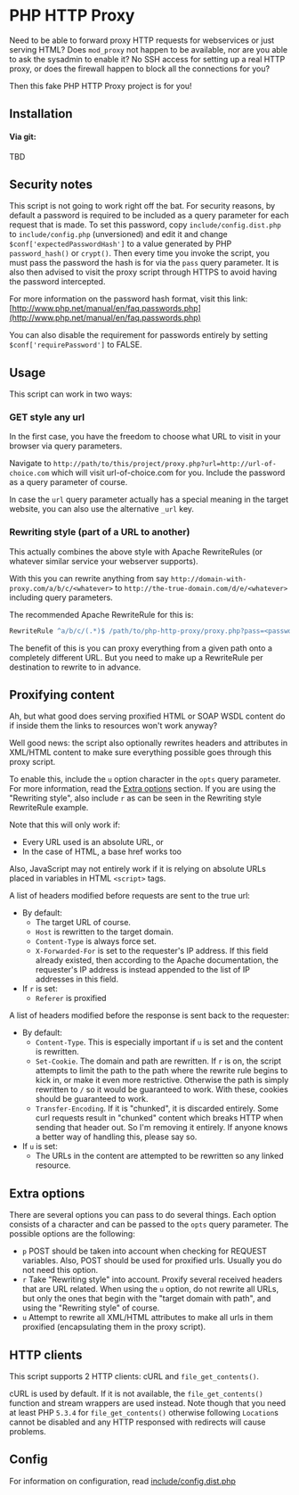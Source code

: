 # PHP HTTP Proxy

Need to be able to forward proxy HTTP requests for webservices or just serving HTML? Does `mod_proxy` not happen to be available, nor are you able to ask the sysadmin to enable it? No SSH access for setting up a real HTTP proxy, or does the firewall happen to block all the connections for you?

Then this fake PHP HTTP Proxy project is for you!

Installation
---


#### Via git:

TBD

Security notes
---
This script is not going to work right off the bat. For security reasons, by default a password is required to be included as a query parameter for each request that is made. To set this password, copy `include/config.dist.php` to `include/config.php` (unversioned) and edit it and change `$conf['expectedPasswordHash']` to a value generated by PHP `password_hash()` or `crypt()`. Then every time you invoke the script, you must pass the password the hash is for via the `pass` query parameter. It is also then advised to visit the proxy script through HTTPS to avoid having the password intercepted.

For more information on the password hash format, visit this link: [http://www.php.net/manual/en/faq.passwords.php](http://www.php.net/manual/en/faq.passwords.php)

You can also disable the requirement for passwords entirely by setting `$conf['requirePassword']` to FALSE.

Usage
---

This script can work in two ways:

### GET style any url


In the first case, you have the freedom to choose what URL to visit in your browser via query parameters.

Navigate to `http://path/to/this/project/proxy.php?url=http://url-of-choice.com` which will visit url-of-choice.com for you. Include the password as a query parameter of course.

In case the `url` query parameter actually has a special meaning in the target website, you can also use the alternative `_url` key.

### Rewriting style (part of a URL to another)

This actually combines the above style with Apache RewriteRules (or whatever similar service your webserver supports).

With this you can rewrite anything from say `http://domain-with-proxy.com/a/b/c/<whatever>` to `http://the-true-domain.com/d/e/<whatever>` including query parameters.

The recommended Apache RewriteRule for this is:

```apache
RewriteRule ^a/b/c/(.*)$ /path/to/php-http-proxy/proxy.php?pass=<password>&opts=ur&url=http://the-true-domain.com/d/e/$1 [L,NE]
```

The benefit of this is you can proxy everything from a given path onto a completely different URL. But you need to make up a RewriteRule per destination to rewrite to in advance.

Proxifying content
---

Ah, but what good does serving proxified HTML or SOAP WSDL content do if inside them the links to resources won't work anyway?

Well good news: the script also optionally rewrites headers and attributes in XML/HTML content to make sure everything possible goes through this proxy script.

To enable this, include the `u` option character in the `opts` query parameter. For more information, read the [Extra options](#extra-options) section. If you are using the "Rewriting style", also include `r` as can be seen in the Rewriting style RewriteRule example.

Note that this will only work if:

* Every URL used is an absolute URL, or
* In the case of HTML, a base href works too

Also, JavaScript may not entirely work if it is relying on absolute URLs placed in variables in HTML `<script>` tags.

A list of headers modified before requests are sent to the true url:

* By default: 
    * The target URL of course.
    * `Host` is rewritten to the target domain.
    * `Content-Type` is always force set.
    * `X-Forwarded-For` is set to the requester's IP address. If this field already existed, then according to the Apache documentation, the requester's IP address is instead appended to the list of IP addresses in this field.
* If `r` is set:
    * `Referer` is proxified

A list of headers modified before the response is sent back to the requester:

* By default:
    * `Content-Type`. This is especially important if `u` is set and the content is rewritten.
    * `Set-Cookie`. The domain and path are rewritten. If `r` is on, the script attempts to limit the path to the path where the rewrite rule begins to kick in, or make it even more restrictive. Otherwise the path is simply rewritten to `/` so it would be guaranteed to work. With these, cookies should be guaranteed to work.
    * `Transfer-Encoding`. If it is "chunked", it is discarded entirely. Some curl requests result in "chunked" content which breaks HTTP when sending that header out. So I'm removing it entirely. If anyone knows a better way of handling this, please say so.
* If `u` is set:
    * The URLs in the content are attempted to be rewritten so any linked resource.

Extra options
---

There are several options you can pass to do several things. Each option consists of a character and can be passed to the `opts` query parameter. The possible options are the following:

* `p` POST should be taken into account when checking for REQUEST variables. Also, POST should be used for proxified urls. Usually you do not need this option.
* `r` Take "Rewriting style" into account. Proxify several received headers that are URL related. When using the `u` option, do not rewrite all URLs, but only the ones that begin with the "target domain with path", and using the "Rewriting style" of course.
* `u` Attempt to rewrite all XML/HTML attributes to make all urls in them proxified (encapsulating them in the proxy script).

HTTP clients
---

This script supports 2 HTTP clients: cURL and `file_get_contents()`.

cURL is used by default. If it is not available, the `file_get_contents()` function and stream wrappers are used instead. Note though that you need at least PHP `5.3.4` for `file_get_contents()` otherwise following `Location`s cannot be disabled and any HTTP responsed with redirects will cause problems.


Config
---
For information on configuration, read [include/config.dist.php](include/config.dist.php)
